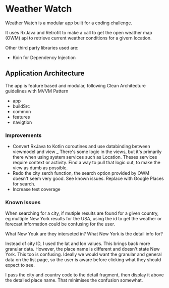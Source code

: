# Weather Watch

Weather Watch is a modular app built for a coding challenge.

It uses RxJava and Retrofit to make a call to get the open weather map (OWM) api to retrieve current weather conditions for a givern location.

Other third party libraries used are:

- Koin for Dependency Injection

## Application Architecture

The app is feature based and modular, following Clean Architecture guidelines with MVVM Pattern

- app
- buildSrc
- common
- features
- navigtion

### Improvements

- Convert RxJava to Kotlin coroutines and use databinding between viewmodel and view
_ There's some logic in the views, but it's primarily there when using system services such as Location. Theses services require context or activity. Find a way to pull that logic out, to make the view as dumb as possible.
- Redo the city serch function, the search option provided by OWM doesn't seem very good. See known issues. Replace with Google Places for search.
- Increase test coverage

### Known Issues
When searching for a city, if mutiple results are found for a given country, eg multiple New York results for the USA, using the id to get the weather or forecast information could be confusing for the user.

What New Youk are they interseted in? What New York is the detail info for?

Instead of city ID, I used the lat and lon values. This brings back more granular data. However, the place name is different and doesn't state New York. This too is confusing. Ideally we would want the granular and general data on the list page, so the user is aware before clicking what they should expect to see.

I pass the city and country code to the detail fragment, then display it above the detailed place name. That minimises the confusion somewhat. 

